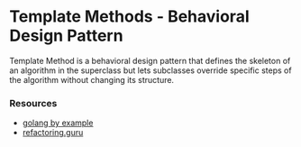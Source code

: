 # Template Methods - Behavioral Design Pattern

Template Method is a behavioral design pattern that defines the skeleton of an algorithm in the superclass but lets subclasses override specific steps of the algorithm without changing its structure.

### Resources
- [golang by example](https://golangbyexample.com/template-method-design-pattern-golang)
- [refactoring.guru](https://refactoring.guru/design-patterns/template-method)
